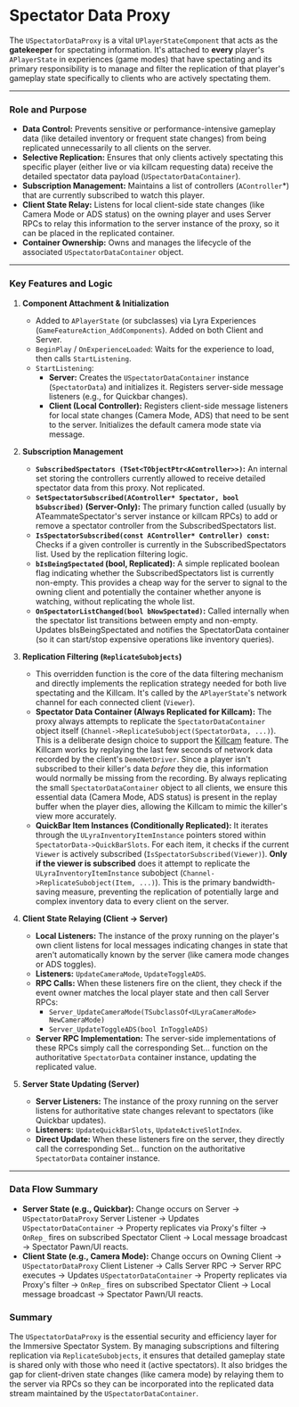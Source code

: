 # Spectator Data Proxy

The `USpectatorDataProxy` is a vital `UPlayerStateComponent` that acts as the **gatekeeper** for spectating information. It's attached to **every** player's `APlayerState` in experiences (game modes) that have spectating and its primary responsibility is to manage and filter the replication of that player's gameplay state specifically to clients who are actively spectating them.

***

### Role and Purpose

* **Data Control:** Prevents sensitive or performance-intensive gameplay data (like detailed inventory or frequent state changes) from being replicated unnecessarily to all clients on the server.
* **Selective Replication:** Ensures that only clients actively spectating this specific player (either live or via killcam requesting data) receive the detailed spectator data payload (`USpectatorDataContainer`).
* **Subscription Management:** Maintains a list of controllers (`AController`\*) that are currently subscribed to watch this player.
* **Client State Relay:** Listens for local client-side state changes (like Camera Mode or ADS status) on the owning player and uses Server RPCs to relay this information to the server instance of the proxy, so it can be placed in the replicated container.
* **Container Ownership:** Owns and manages the lifecycle of the associated `USpectatorDataContainer` object.

***

### Key Features and Logic

1. **Component Attachment & Initialization**
   * Added to `APlayerState` (or subclasses) via Lyra Experiences (`GameFeatureAction_AddComponents`). Added on both Client and Server.
   * `BeginPlay` / `OnExperienceLoaded`: Waits for the experience to load, then calls `StartListening`.
   * `StartListening`:
     * **Server:** Creates the `USpectatorDataContainer` instance (`SpectatorData`) and initializes it. Registers server-side message listeners (e.g., for Quickbar changes).
     * **Client (Local Controller):** Registers client-side message listeners for local state changes (Camera Mode, ADS) that need to be sent to the server. Initializes the default camera mode state via message.
2. **Subscription Management**
   * **`SubscribedSpectators (TSet<TObjectPtr<AController>>)`:** An internal set storing the controllers currently allowed to receive detailed spectator data from this proxy. Not replicated.
   * **`SetSpectatorSubscribed(AController* Spectator, bool bSubscribed)` (Server-Only):** The primary function called (usually by ATeammateSpectator's server instance or killcam RPCs) to add or remove a spectator controller from the SubscribedSpectators list.
   * **`IsSpectatorSubscribed(const AController* Controller) const`:** Checks if a given controller is currently in the SubscribedSpectators list. Used by the replication filtering logic.
   * **`bIsBeingSpectated` (bool, Replicated):** A simple replicated boolean flag indicating whether the SubscribedSpectators list is currently non-empty. This provides a cheap way for the server to signal to the owning client and potentially the container whether anyone is watching, without replicating the whole list.
   * **`OnSpectatorListChanged(bool bNowSpectated)`:** Called internally when the spectator list transitions between empty and non-empty. Updates bIsBeingSpectated and notifies the SpectatorData container (so it can start/stop expensive operations like inventory queries).
3. **Replication Filtering (`ReplicateSubobjects`)**
   * This overridden function is the core of the data filtering mechanism and directly implements the replication strategy needed for both live spectating and the Killcam. It's called by the `APlayerState`'s network channel for each connected client (`Viewer`).
   * **Spectator Data Container (Always Replicated for Killcam):** The proxy always attempts to replicate the `SpectatorDataContainer` object itself (`Channel->ReplicateSubobject(SpectatorData, ...)`). This is a deliberate design choice to support the [Killcam](../../kill-cam/) feature. The Killcam works by replaying the last few seconds of network data recorded by the client's `DemoNetDriver`. Since a player isn't subscribed to their killer's data _before_ they die, this information would normally be missing from the recording. By always replicating the small `SpectatorDataContainer` object to all clients, we ensure this essential data (Camera Mode, ADS status) is present in the replay buffer when the player dies, allowing the Killcam to mimic the killer's view more accurately.
   * **QuickBar Item Instances (Conditionally Replicated):** It iterates through the `ULyraInventoryItemInstance` pointers stored within `SpectatorData->QuickBarSlots`. For each item, it checks if the current `Viewer` is actively subscribed (`IsSpectatorSubscribed(Viewer)`). **Only if the viewer is subscribed** does it attempt to replicate the `ULyraInventoryItemInstance` subobject (`Channel->ReplicateSubobject(Item, ...)`). This is the primary bandwidth-saving measure, preventing the replication of potentially large and complex inventory data to every client on the server.
4. **Client State Relaying (Client -> Server)**
   * **Local Listeners:** The instance of the proxy running on the player's own client listens for local messages indicating changes in state that aren't automatically known by the server (like camera mode changes or ADS toggles).
   * **Listeners:** `UpdateCameraMode`, `UpdateToggleADS`.
   * **RPC Calls:** When these listeners fire on the client, they check if the event owner matches the local player state and then call Server RPCs:
     * `Server_UpdateCameraMode(TSubclassOf<ULyraCameraMode> NewCameraMode)`
     * `Server_UpdateToggleADS(bool InToggleADS)`
   * **Server RPC Implementation:** The server-side implementations of these RPCs simply call the corresponding Set... function on the authoritative `SpectatorData` container instance, updating the replicated value.
5.  **Server State Updating (Server)**

    * **Server Listeners:** The instance of the proxy running on the server listens for authoritative state changes relevant to spectators (like Quickbar updates).
    * **Listeners:** `UpdateQuickBarSlots`, `UpdateActiveSlotIndex`.
    * **Direct Update:** When these listeners fire on the server, they directly call the corresponding Set... function on the authoritative `SpectatorData` container instance.



***

### Data Flow Summary

* **Server State (e.g., Quickbar):** Change occurs on Server -> `USpectatorDataProxy` Server Listener -> Updates `USpectatorDataContainer` -> Property replicates via Proxy's filter -> `OnRep_` fires on subscribed Spectator Client -> Local message broadcast -> Spectator Pawn/UI reacts.
* **Client State (e.g., Camera Mode):** Change occurs on Owning Client -> `USpectatorDataProxy` Client Listener -> Calls Server RPC -> Server RPC executes -> Updates `USpectatorDataContainer` -> Property replicates via Proxy's filter -> `OnRep_` fires on subscribed Spectator Client -> Local message broadcast -> Spectator Pawn/UI reacts.

### Summary

The `USpectatorDataProxy` is the essential security and efficiency layer for the Immersive Spectator System. By managing subscriptions and filtering replication via `ReplicateSubobjects`, it ensures that detailed gameplay state is shared only with those who need it (active spectators). It also bridges the gap for client-driven state changes (like camera mode) by relaying them to the server via RPCs so they can be incorporated into the replicated data stream maintained by the `USpectatorDataContainer`.
